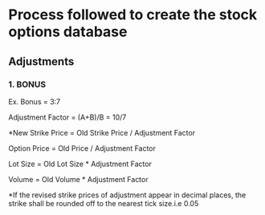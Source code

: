 # Process followed to create the stock options database
## Adjustments
### 1. BONUS
Ex. Bonus = 3:7

Adjustment Factor = (A+B)/B
                  = 10/7

*New Strike Price = Old Strike Price / Adjustment Factor

Option Price = Old Price / Adjustment Factor

Lot Size = Old Lot Size * Adjustment Factor

Volume = Old Volume * Adjustment Factor

*If the revised strike prices of adjustment appear in decimal places, the strike shall be rounded off to the nearest tick size.i.e 0.05
